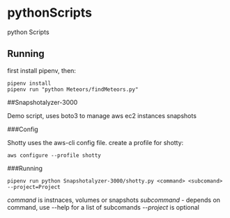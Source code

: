 # pythonScripts
python Scripts
## Running 
first install pipenv, then:

```
pipenv install
pipenv run "python Meteors/findMeteors.py"
```

##Snapshotalyzer-3000

Demo script, uses boto3 to manage aws ec2 instances snapshots

###Config

Shotty uses the aws-cli config file. create a profile for shotty:

`aws configure --profile shotty`

###Running

`pipenv run python Snapshotalyzer-3000/shotty.py <command> <subcomand> --project=Project`

*command* is instnaces, volumes or snapshots
*subcommand* - depends on command, use  <command> --help for a list of subcomands
*--project* is optional

